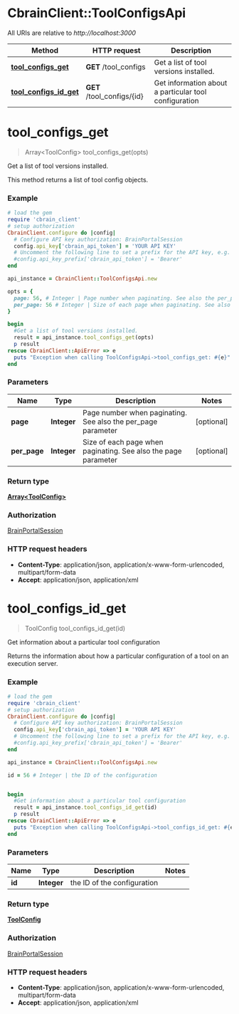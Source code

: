 # CbrainClient::ToolConfigsApi

All URIs are relative to *http://localhost:3000*

Method | HTTP request | Description
------------- | ------------- | -------------
[**tool_configs_get**](ToolConfigsApi.md#tool_configs_get) | **GET** /tool_configs | Get a list of tool versions installed.
[**tool_configs_id_get**](ToolConfigsApi.md#tool_configs_id_get) | **GET** /tool_configs/{id} | Get information about a particular tool configuration


# **tool_configs_get**
> Array&lt;ToolConfig&gt; tool_configs_get(opts)

Get a list of tool versions installed.

This method returns a list of tool config objects. 

### Example
```ruby
# load the gem
require 'cbrain_client'
# setup authorization
CbrainClient.configure do |config|
  # Configure API key authorization: BrainPortalSession
  config.api_key['cbrain_api_token'] = 'YOUR API KEY'
  # Uncomment the following line to set a prefix for the API key, e.g. 'Bearer' (defaults to nil)
  #config.api_key_prefix['cbrain_api_token'] = 'Bearer'
end

api_instance = CbrainClient::ToolConfigsApi.new

opts = { 
  page: 56, # Integer | Page number when paginating. See also the per_page parameter
  per_page: 56 # Integer | Size of each page when paginating. See also the page parameter
}

begin
  #Get a list of tool versions installed.
  result = api_instance.tool_configs_get(opts)
  p result
rescue CbrainClient::ApiError => e
  puts "Exception when calling ToolConfigsApi->tool_configs_get: #{e}"
end
```

### Parameters

Name | Type | Description  | Notes
------------- | ------------- | ------------- | -------------
 **page** | **Integer**| Page number when paginating. See also the per_page parameter | [optional] 
 **per_page** | **Integer**| Size of each page when paginating. See also the page parameter | [optional] 

### Return type

[**Array&lt;ToolConfig&gt;**](ToolConfig.md)

### Authorization

[BrainPortalSession](../README.md#BrainPortalSession)

### HTTP request headers

 - **Content-Type**: application/json, application/x-www-form-urlencoded, multipart/form-data
 - **Accept**: application/json, application/xml



# **tool_configs_id_get**
> ToolConfig tool_configs_id_get(id)

Get information about a particular tool configuration

Returns the information about how a particular configuration of a tool on an execution server. 

### Example
```ruby
# load the gem
require 'cbrain_client'
# setup authorization
CbrainClient.configure do |config|
  # Configure API key authorization: BrainPortalSession
  config.api_key['cbrain_api_token'] = 'YOUR API KEY'
  # Uncomment the following line to set a prefix for the API key, e.g. 'Bearer' (defaults to nil)
  #config.api_key_prefix['cbrain_api_token'] = 'Bearer'
end

api_instance = CbrainClient::ToolConfigsApi.new

id = 56 # Integer | the ID of the configuration


begin
  #Get information about a particular tool configuration
  result = api_instance.tool_configs_id_get(id)
  p result
rescue CbrainClient::ApiError => e
  puts "Exception when calling ToolConfigsApi->tool_configs_id_get: #{e}"
end
```

### Parameters

Name | Type | Description  | Notes
------------- | ------------- | ------------- | -------------
 **id** | **Integer**| the ID of the configuration | 

### Return type

[**ToolConfig**](ToolConfig.md)

### Authorization

[BrainPortalSession](../README.md#BrainPortalSession)

### HTTP request headers

 - **Content-Type**: application/json, application/x-www-form-urlencoded, multipart/form-data
 - **Accept**: application/json, application/xml



